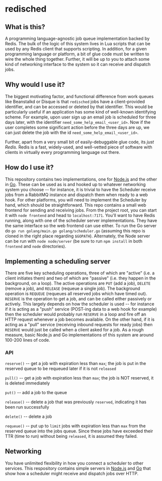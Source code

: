 # redisched

## What is this?
A programming language-agnostic job queue implementation backed by Redis. The bulk of the logic of this system lives in Lua scripts that can be used by any Redis client that supports scripting. In addition, for a given programming language or platform, a bit of glue code must be written to wire the whole thing together. Further, it will be up to you to attach some kind of networking interface to the system so it can receive and dispatch jobs.

## Why would I use it?
The biggest motivating factor, and functional difference from work queues like Beanstalkd or Disque is that `redisched` jobs have a client-provided identifier, and can be accessed or deleted by that identifier. This would be particularly useful if an application has some kind of well-known identifying scheme. For example, upon user sign up an email job is scheduled for three days later, with the identifier `need_some_help_email_<user_id>`. Now if the user completes some significant action before the three days are up, we can just delete the job with the id `need_some_help_email_<user_id>`.

Further, apart from a very small bit of easily-debuggable glue code, its *just Redis*. Redis is a fast, widely-used, and well-vetted piece of software with clients in virtually every programming language out there.

## How do I use it?
This repository contains two implementations, one for [Node.js](https://github.com/bttmly/redisched/blob/master/node/scheduler.js) and the other in [Go](https://github.com/bttmly/redisched/blob/master/golang/scheduler.go). These can be used as is and hooked up to whatever networking system you choose -- for instance, it is trivial to have the Scheduler receive jobs from a RabbitMQ instance and dispatch them when ready to a web hook. For other platforms, you will need to implement the Scheduler by hand, which should be straightforward. This repo contains a small web frontend for sending and receiving jobs. From the project root, you can start it with `node frontend` and head to `localhost:7171`. You'll want to have Redis running, along with one of the scheduler server implementations. They have the same interface so the web frontend can use either. To run the Go server do `go run golang/main.go golang/scheduler.go` (assuming this repo is cloned in the right place regarding `$GOPATH`). Alternately, the Node server can be run with `node node/server` (be sure to run `npm install` in both `frontend` and `node` directories).

## Implementing a scheduling server
There are five key scheduling operations, three of which are "active" (i.e. a client initiates them) and two of which are "passive" (i.e. they happen in the background, on a loop). The active operations are `PUT` (add a job), `DELETE` (remove a job), and `RELEASE` (requeue a single job). The background operation is `REQUEUE` (requeues all reserved jobs which have timed out). `RESERVE` is the operation to get a job, and can be called either passively or actively. This largely depends on how the scheduler is used -- for instance if it is acting as a "push" service (POST-ing data to a web hook for example) then the scheduler would probably run `RESERVE` in a loop and fire off an HTTP request whenever a job becomes available. On the other hand, if it is acting as a "pull" service (receiving inbound requests for ready jobs) then `RESERVE` would just be called when a client asked for a job. As a rough measure, basic Node.js and Go implementations of this system are around 100-200 lines of code.

### API
`reserve()` -- get a job with expiration less than `max`; the job is put in the reserved queue to be requeued later if it is not `released`

`pull()` -- get a job with expiration less than `max`; the job is NOT reserved, it is deleted immediately

`put()` -- add a job to the queue

`release()` -- delete a job that was previously `reserved`, indicating it has been run successfully

`delete()` -- delete a job

`requeue()` -- put up to `limit` jobs with expiration less than `max` from the reserved queue into the jobs queue. Since these jobs have exceeded their TTR (time to run) without being `released`, it is assumed they failed.

## Networking
You have unlimited flexibility in how you connect a scheduler to other services. This respository contains simple  servers in [Node.js](https://github.com/bttmly/redisched/blob/master/node/server/index.js) and [Go](https://github.com/bttmly/redisched/blob/master/golang/main.go) that show how a scheduler might receive and dispatch jobs over HTTP.
